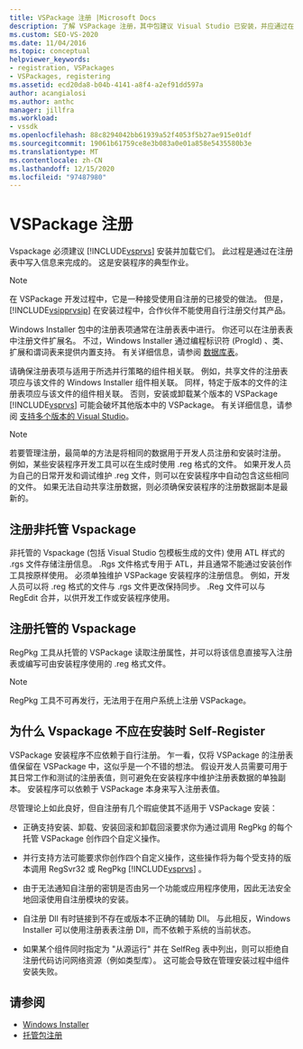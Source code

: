 ```yaml
---
title: VSPackage 注册 |Microsoft Docs
description: 了解 VSPackage 注册，其中包建议 Visual Studio 已安装，并应通过在注册表中写入信息来加载它们。
ms.custom: SEO-VS-2020
ms.date: 11/04/2016
ms.topic: conceptual
helpviewer_keywords:
- registration, VSPackages
- VSPackages, registering
ms.assetid: ecd20da8-b04b-4141-a8f4-a2ef91dd597a
author: acangialosi
ms.author: anthc
manager: jillfra
ms.workload:
- vssdk
ms.openlocfilehash: 88c8294042bb61939a52f4053f5b27ae915e01df
ms.sourcegitcommit: 19061b61759ce8e3b083a0e01a858e5435580b3e
ms.translationtype: MT
ms.contentlocale: zh-CN
ms.lasthandoff: 12/15/2020
ms.locfileid: "97487980"
---
```

# <a name="vspackage-registration"></a>VSPackage 注册
Vspackage 必须建议 [!INCLUDE[vsprvs](../../code-quality/includes/vsprvs_md.md)] 安装并加载它们。 此过程是通过在注册表中写入信息来完成的。 这是安装程序的典型作业。

> [!NOTE]
> 在 VSPackage 开发过程中，它是一种接受使用自注册的已接受的做法。 但是， [!INCLUDE[vsipprvsip](../../extensibility/includes/vsipprvsip_md.md)] 在安装过程中，合作伙伴不能使用自行注册交付其产品。

 Windows Installer 包中的注册表项通常在注册表表中进行。 你还可以在注册表表中注册文件扩展名。 不过，Windows Installer 通过编程标识符 (ProgId) 、类、扩展和谓词表来提供内置支持。 有关详细信息，请参阅 [数据库表](/windows/desktop/Msi/database-tables)。

 请确保注册表项与适用于所选并行策略的组件相关联。 例如，共享文件的注册表项应与该文件的 Windows Installer 组件相关联。 同样，特定于版本的文件的注册表项应与该文件的组件相关联。 否则，安装或卸载某个版本的 VSPackage [!INCLUDE[vsprvs](../../code-quality/includes/vsprvs_md.md)] 可能会破坏其他版本中的 VSPackage。 有关详细信息，请参阅 [支持多个版本的 Visual Studio](../../extensibility/supporting-multiple-versions-of-visual-studio.md)。

> [!NOTE]
> 若要管理注册，最简单的方法是将相同的数据用于开发人员注册和安装时注册。 例如，某些安装程序开发工具可以在生成时使用 .reg 格式的文件。 如果开发人员为自己的日常开发和调试维护 .reg 文件，则可以在安装程序中自动包含这些相同的文件。 如果无法自动共享注册数据，则必须确保安装程序的注册数据副本是最新的。

## <a name="registering-unmanaged-vspackages"></a>注册非托管 Vspackage
 非托管的 Vspackage (包括 Visual Studio 包模板生成的文件) 使用 ATL 样式的 .rgs 文件存储注册信息。 .Rgs 文件格式专用于 ATL，并且通常不能通过安装创作工具按原样使用。 必须单独维护 VSPackage 安装程序的注册信息。 例如，开发人员可以将 .reg 格式的文件与 .rgs 文件更改保持同步。 .Reg 文件可以与 RegEdit 合并，以供开发工作或安装程序使用。

## <a name="registering-managed-vspackages"></a>注册托管的 Vspackage
 RegPkg 工具从托管的 VSPackage 读取注册属性，并可以将该信息直接写入注册表或编写可由安装程序使用的 .reg 格式文件。

> [!NOTE]
> RegPkg 工具不可再发行，无法用于在用户系统上注册 VSPackage。

## <a name="why-vspackages-should-not-self-register-at-install-time"></a>为什么 Vspackage 不应在安装时 Self-Register
 VSPackage 安装程序不应依赖于自行注册。 乍一看，仅将 VSPackage 的注册表值保留在 VSPackage 中，这似乎是一个不错的想法。 假设开发人员需要可用于其日常工作和测试的注册表值，则可避免在安装程序中维护注册表数据的单独副本。 安装程序可以依赖于 VSPackage 本身来写入注册表值。

 尽管理论上如此良好，但自注册有几个瑕疵使其不适用于 VSPackage 安装：

- 正确支持安装、卸载、安装回滚和卸载回滚要求你为通过调用 RegPkg 的每个托管 VSPackage 创作四个自定义操作。

- 并行支持方法可能要求你创作四个自定义操作，这些操作将为每个受支持的版本调用 RegSvr32 或 RegPkg [!INCLUDE[vsprvs](../../code-quality/includes/vsprvs_md.md)] 。

- 由于无法通知自注册的密钥是否由另一个功能或应用程序使用，因此无法安全地回滚使用自注册模块的安装。

- 自注册 Dll 有时链接到不存在或版本不正确的辅助 Dll。 与此相反，Windows Installer 可以使用注册表表注册 Dll，而不依赖于系统的当前状态。

- 如果某个组件同时指定为 "从源运行" 并在 SelfReg 表中列出，则可以拒绝自注册代码访问网络资源（例如类型库）。 这可能会导致在管理安装过程中组件安装失败。

## <a name="see-also"></a>请参阅
- [Windows Installer](/windows/desktop/Msi/windows-installer-portal)
- [托管包注册](/previous-versions/bb166783(v=vs.100))